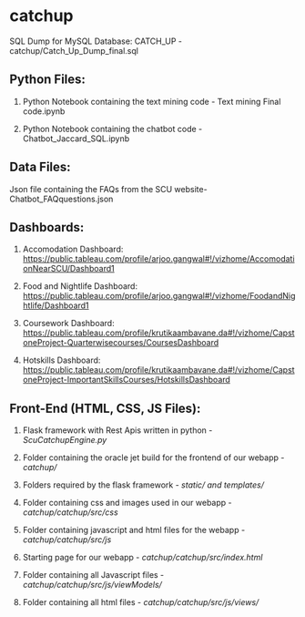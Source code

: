 # catchup


SQL Dump for MySQL Database: CATCH_UP - catchup/Catch_Up_Dump_final.sql


## Python Files: 

1. Python Notebook containing the text mining code - Text mining Final code.ipynb

2. Python Notebook containing the chatbot code - Chatbot_Jaccard_SQL.ipynb

## Data Files: 

Json file containing the FAQs from the SCU website- Chatbot_FAQquestions.json

## Dashboards:

1. Accomodation Dashboard: https://public.tableau.com/profile/arjoo.gangwal#!/vizhome/AccomodationNearSCU/Dashboard1

2. Food and Nightlife Dashboard: https://public.tableau.com/profile/arjoo.gangwal#!/vizhome/FoodandNightlife/Dashboard1

3. Coursework Dashboard: https://public.tableau.com/profile/krutikaambavane.da#!/vizhome/CapstoneProject-Quarterwisecourses/CoursesDashboard

4. Hotskills Dashboard: https://public.tableau.com/profile/krutikaambavane.da#!/vizhome/CapstoneProject-ImportantSkillsCourses/HotskillsDashboard

## Front-End (HTML, CSS, JS Files):

1. Flask framework with Rest Apis written in python - *ScuCatchupEngine.py*

2. Folder containing the oracle jet build for the frontend of our webapp - *catchup/*

3. Folders required by the flask framework -  *static/ and templates/*

4. Folder containing css and images used in our webapp - *catchup/catchup/src/css*

5. Folder containing javascript and html files for the webapp - *catchup/catchup/src/js*

6. Starting page for our webapp - *catchup/catchup/src/index.html*

7. Folder containing all Javascript files - *catchup/catchup/src/js/viewModels/*

8. Folder containing all html files - *catchup/catchup/src/js/views/* 

